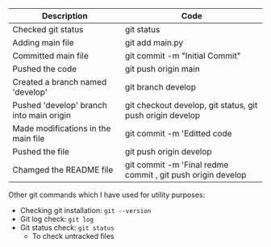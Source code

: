 | Description                              | Code                   |
|------------------------------------------|------------------------|
| Checked git status                      | git status           |
| Adding main file                         | git add main.py      |
| Committed main file                     | git commit -m "Initial Commit" |
| Pushed the code                         | git push origin main |
| Created a branch named 'develop'        | git branch develop |
 | Pushed 'develop' branch into main origin  |  git checkout develop, git status,  git push origin develop|
| Made modifications in the main file    | git commit -m 'Editted code |
| Pushed the file                    | git push origin develop |
| Chamged the README file                  | git commit -m 'Final redme commit , git push origin develop |

Other git commands which I have used for utility purposes:

- Checking git installation: `git --version`
- Git log check: `git log`
- Git status check: `git status`
  - To check untracked files
